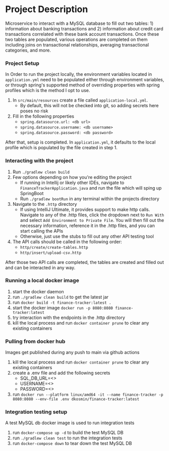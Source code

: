 # Project Description

Microservice to interact with a MySQL database to fill out two tables: 1) information about banking transactions and 2)
information about credit card transactions correlated with these bank account transactions. Once these two tables are
populated, various operations are completed on them including joins on transactional relationships, averaging
transactional categories, and more.

### Project Setup

In Order to run the project locally, the environment variables located in `application.yml` need to be populated either
through environment variables, or through spring's supported method of overriding properties with spring profiles which
is the method I opt to use.

1) In `src/main/resources` create a file called `application-local.yml`.
    - By default, this will not be checked into git,
      so adding secrets here poses no risk
2) Fill in the following properties
    - `spring.datasource.url: <db url>`
    - `spring.datasource.username: <db username>`
    - `spring.datasource.password: <db password>`

After that, setup is completed. In `application.yml`, it defaults to the local profile which is populated by the file
created in step 1.

### Interacting with the project

1) Run `./gradlew clean build`
2) Few options depending on how you're editing the project
    - If running in Intellij or likely other IDEs, navigate to `FinanceTrackerApplication.java` and run the file which
      will sping up SpringBoot
    - Run `./gradlew bootRun` in any terminal within the projects directory
3) Navigate to the `.http` directory
    - If using IntelliJ Ultimate, it provides support to make http calls. Navigate to any of the .http files, click the
      dropdown next to `Run With` and select `Add Environment to Private File`. You will then fill out the necessary
      information, reference it in the .http files, and you can start calling the APIs
    - Otherwise, just use the stubs to fill out any other API testing tool
4) The API calls should be called in the following order:
    - `http/create/create-tables.http`
    - `http/insert/upload-csv.http`

After those two API calls are completed, the tables are created and filled out and can be interacted in any way.

### Running a local docker image

1) start the docker daemon
2) run `./gradlew clean build` to get the latest jar
3) run `docker build -t finance-tracker:latest .`
4) start the docker image `docker run -p 8080:8080 finance-tracker:latest`
5) try interaction with the endpoints in the .http directory
6) kill the local process and run `docker container prune` to clear any existing containers

### Pulling from docker hub

Images get published during any push to main via github actions

1) kill the local process and run `docker container prune` to clear any existing containers
2) create a .env file and add the following secrets
   - SQL_DB_URL=<>
   - USERNAME=<>
   - PASSWORD=<>
3) run
   `docker run --platform linux/amd64 -it --name finance-tracker -p 8080:8080 --env-file .env dkosmin/finance-tracker:latest`

### Integration testing setup

A test MySQL db docker image is used to run integration tests

1) run `docker-compose up -d` to build the test MySQL DB
2) run `./gradlew clean test` to run the integration tests
3) run `docker-compose down` to tear down the test MySQL DB